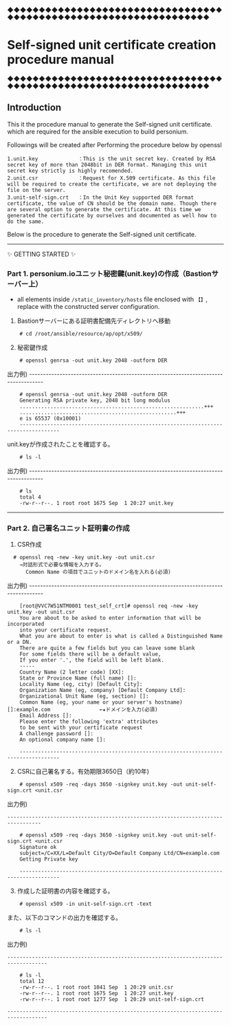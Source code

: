 ◆◆◆◆◆◆◆◆◆◆◆◆◆◆◆◆◆◆◆◆◆◆◆◆◆◆◆◆◆◆◆◆◆◆◆◆◆◆◆◆◆◆◆◆◆◆◆◆◆◆◆◆◆◆◆◆◆◆◆◆◆◆◆◆◆◆
# Self-signed unit certificate creation procedure manual
◆◆◆◆◆◆◆◆◆◆◆◆◆◆◆◆◆◆◆◆◆◆◆◆◆◆◆◆◆◆◆◆◆◆◆◆◆◆◆◆◆◆◆◆◆◆◆◆◆◆◆◆◆◆◆◆◆◆◆◆◆◆◆◆◆◆

## Introduction

This it the procedure manual to generate the Self-signed unit certificate. which are required for the ansible execution to build personium.

Followings will be created after Performing the procedure below by openssl

```
1.unit.key             ：This is the unit secret key. Created by RSA secret key of more than 2048bit in DER format. Managing this unit secret key strictly is highly recomended.
2.unit.csr             ：Request for X.509 certificate. As this file will be required to create the certificate, we are not deploying the file on the server.
3.unit-self-sign.crt   ：In the Unit Key supported DER format certificate, the value of CN should be the domain name. Though there are several option to generate the certificate. At this time we generated the certificate by ourselves and documented as well how to do the same.
```

Below is the procedure to generate the Self-signed unit certificate.

---------------------------------------
:sparkles: GETTING STARTED :sparkles:

### Part 1. personium.ioユニット秘密鍵(unit.key)の作成（Bastionサーバー上）

* all elements inside `/static_inventory/hosts` file enclosed with `【】`, replace with the constructed server configuration.

1. Bastionサーバーにある証明書配備先ディレクトリへ移動
```
    # cd /root/ansible/resource/ap/opt/x509/
```

2. 秘密鍵作成
```
    # openssl genrsa -out unit.key 2048 -outform DER
```  
出力例)
	-----------------------------------------------------------------------------------
```
    # openssl genrsa -out unit.key 2048 -outform DER
    Generating RSA private key, 2048 bit long modulus
    ............................................................+++
    ...................................................+++
    e is 65537 (0x10001)
    -----------------------------------------------------------------------------------
```
  unit.keyが作成されたことを確認する。
```
    # ls -l
```
出力例)
    -----------------------------------------------------------------------------------
```
    # ls
    total 4
    -rw-r--r--. 1 root root 1675 Sep  1 20:27 unit.key
```	
-----------------------------------------------------------------------------------

### Part 2. 自己署名ユニット証明書の作成

1. CSR作成
```
  # openssl req -new -key unit.key -out unit.csr
    →対話形式で必要な情報を入力する。
      Common Name の項目でユニットのドメイン名を入れる(必須)
```
出力例)
	-----------------------------------------------------------------------------------
```
    [root@VVC7W51NTM0001 test_self_crt]# openssl req -new -key unit.key -out unit.csr
    You are about to be asked to enter information that will be incorporated
    into your certificate request.
    What you are about to enter is what is called a Distinguished Name or a DN.
    There are quite a few fields but you can leave some blank
    For some fields there will be a default value,
    If you enter '.', the field will be left blank.
    -----
    Country Name (2 letter code) [XX]:
    State or Province Name (full name) []:
    Locality Name (eg, city) [Default City]:
    Organization Name (eg, company) [Default Company Ltd]:
    Organizational Unit Name (eg, section) []:
    Common Name (eg, your name or your server's hostname) []:example.com                ←★ドメインを入力(必須)
    Email Address []:
    Please enter the following 'extra' attributes
    to be sent with your certificate request
    A challenge password []:
    An optional company name []:

    -----------------------------------------------------------------------------------
```
2. CSRに自己署名する。有効期限3650日（約10年)

```
    # openssl x509 -req -days 3650 -signkey unit.key -out unit-self-sign.crt <unit.csr
```
出力例)

    ---------------------------------------------------------------------------------
```
    # openssl x509 -req -days 3650 -signkey unit.key -out unit-self-sign.crt <unit.csr
    Signature ok
    subject=/C=XX/L=Default City/O=Default Company Ltd/CN=example.com
    Getting Private key

    -----------------------------------------------------------------------------------
```
3. 作成した証明書の内容を確認する。

```
    # openssl x509 -in unit-self-sign.crt -text
```  
  また、以下のコマンドの出力を確認する。
```
    # ls -l
```   
出力例)

    -----------------------------------------------------------------------------------
```
    # ls -l
    total 12
    -rw-r--r--. 1 root root 1041 Sep  1 20:29 unit.csr
    -rw-r--r--. 1 root root 1675 Sep  1 20:27 unit.key
    -rw-r--r--. 1 root root 1277 Sep  1 20:29 unit-self-sign.crt
```
    -----------------------------------------------------------------------------------


